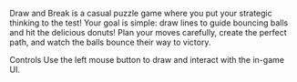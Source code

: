 Draw and Break is a casual puzzle game where you put your strategic thinking to the test! Your goal is simple: draw lines to guide bouncing balls and hit the delicious donuts! Plan your moves carefully, create the perfect path, and watch the balls bounce their way to victory.

Controls
Use the left mouse button to draw and interact with the in-game UI.